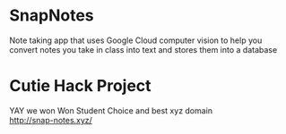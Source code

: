 # SnapNotes  
Note taking app that uses Google Cloud computer vision to help you convert notes you take in class into text and stores them into a database   
# Cutie Hack Project 

YAY we won 
Won Student Choice and best xyz domain  
http://snap-notes.xyz/

